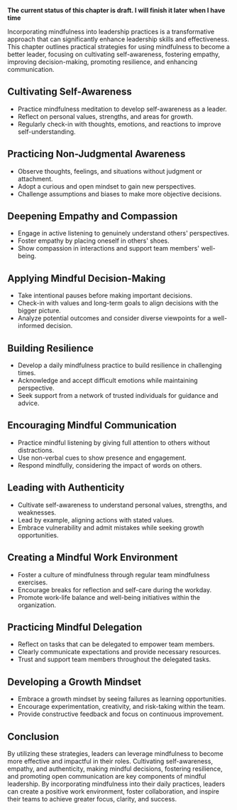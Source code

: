 **The current status of this chapter is draft. I will finish it later when I have time**

Incorporating mindfulness into leadership practices is a transformative approach that can significantly enhance leadership skills and effectiveness. This chapter outlines practical strategies for using mindfulness to become a better leader, focusing on cultivating self-awareness, fostering empathy, improving decision-making, promoting resilience, and enhancing communication.

Cultivating Self-Awareness
--------------------------

* Practice mindfulness meditation to develop self-awareness as a leader.
* Reflect on personal values, strengths, and areas for growth.
* Regularly check-in with thoughts, emotions, and reactions to improve self-understanding.

Practicing Non-Judgmental Awareness
-----------------------------------

* Observe thoughts, feelings, and situations without judgment or attachment.
* Adopt a curious and open mindset to gain new perspectives.
* Challenge assumptions and biases to make more objective decisions.

Deepening Empathy and Compassion
--------------------------------

* Engage in active listening to genuinely understand others' perspectives.
* Foster empathy by placing oneself in others' shoes.
* Show compassion in interactions and support team members' well-being.

Applying Mindful Decision-Making
--------------------------------

* Take intentional pauses before making important decisions.
* Check-in with values and long-term goals to align decisions with the bigger picture.
* Analyze potential outcomes and consider diverse viewpoints for a well-informed decision.

Building Resilience
-------------------

* Develop a daily mindfulness practice to build resilience in challenging times.
* Acknowledge and accept difficult emotions while maintaining perspective.
* Seek support from a network of trusted individuals for guidance and advice.

Encouraging Mindful Communication
---------------------------------

* Practice mindful listening by giving full attention to others without distractions.
* Use non-verbal cues to show presence and engagement.
* Respond mindfully, considering the impact of words on others.

Leading with Authenticity
-------------------------

* Cultivate self-awareness to understand personal values, strengths, and weaknesses.
* Lead by example, aligning actions with stated values.
* Embrace vulnerability and admit mistakes while seeking growth opportunities.

Creating a Mindful Work Environment
-----------------------------------

* Foster a culture of mindfulness through regular team mindfulness exercises.
* Encourage breaks for reflection and self-care during the workday.
* Promote work-life balance and well-being initiatives within the organization.

Practicing Mindful Delegation
-----------------------------

* Reflect on tasks that can be delegated to empower team members.
* Clearly communicate expectations and provide necessary resources.
* Trust and support team members throughout the delegated tasks.

Developing a Growth Mindset
---------------------------

* Embrace a growth mindset by seeing failures as learning opportunities.
* Encourage experimentation, creativity, and risk-taking within the team.
* Provide constructive feedback and focus on continuous improvement.

Conclusion
----------

By utilizing these strategies, leaders can leverage mindfulness to become more effective and impactful in their roles. Cultivating self-awareness, empathy, and authenticity, making mindful decisions, fostering resilience, and promoting open communication are key components of mindful leadership. By incorporating mindfulness into their daily practices, leaders can create a positive work environment, foster collaboration, and inspire their teams to achieve greater focus, clarity, and success.

